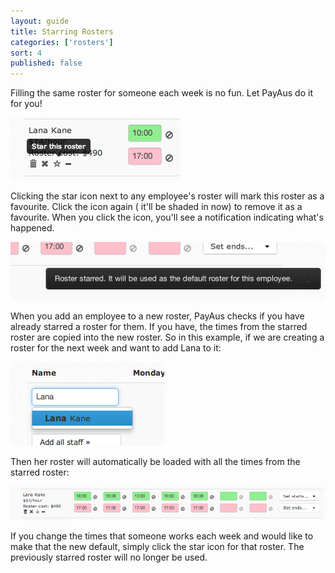 ```yaml
---
layout: guide
title: Starring Rosters
categories: ['rosters']
sort: 4
published: false
---
```


Filling the same roster for someone each week is no fun. Let PayAus do it for you!

![The option to star a roster](/img/rosters/star_roster.png)

Clicking the <i class="toggle icon-star-empty"> </i> star icon next to any employee's roster will mark this roster as a favourite. Click the icon again (<i class="toggle icon-star"> </i> it'll be shaded in now) to remove it as a favourite. When you click the icon, you'll see a notification indicating what's happened.

![The notification when a roster is starred](/img/rosters/star_notification.png)

When you add an employee to a new roster, PayAus checks if you have already starred a roster for them. If you have, the times from the starred roster are copied into the new roster. So in this example, if we are creating a roster for the next week and want to add Lana to it:

![Adding Lana to an empty roster](/img/rosters/add_user_lana.png)

Then her roster will automatically be loaded with all the times from the starred roster:

![Lana's complete roster](/img/rosters/schedule_lana.png)

If you change the times that someone works each week and would like to make that the new default, simply click the <i class="toggle icon-star-empty"> </i> star icon for that roster. The previously starred roster will no longer be used.